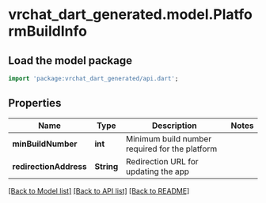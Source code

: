 # vrchat_dart_generated.model.PlatformBuildInfo

## Load the model package
```dart
import 'package:vrchat_dart_generated/api.dart';
```

## Properties
Name | Type | Description | Notes
------------ | ------------- | ------------- | -------------
**minBuildNumber** | **int** | Minimum build number required for the platform | 
**redirectionAddress** | **String** | Redirection URL for updating the app | 

[[Back to Model list]](../README.md#documentation-for-models) [[Back to API list]](../README.md#documentation-for-api-endpoints) [[Back to README]](../README.md)


